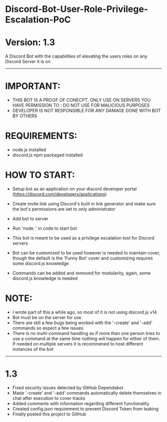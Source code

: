 # Discord-Bot-User-Role-Privilege-Escalation-PoC
# Version: 1.3
A Discord Bot with the capabilities of elevating the users roles on any Discord Server it is on

---
 # IMPORTANT: 
 * THIS BOT IS A PROOF OF CONECPT, ONLY USE ON SERVERS YOU HAVE PERMISSION TO : DO NOT USE FOR MALICIOUS PURPOSES
 * DEVELOPER IS NOT RESPONSIBLE FOR ANY DAMAGE DONE WITH BOT BY OTHERS

 # REQUIREMENTS:
 * node.js installed
 * discord.js npm packaged installed

 # HOW TO START:
 * Setup bot as an application on your discord developer portal (https://discord.com/developers/applications)
 * Create invite link using Discord's built in link generator and make sure the bot's permissions are set to only administrator 
 * Add bot to server
 * Run 'node .' in code to start bot
 
 * This bot is meant to be used as a privilege escalation tool for Discord servers
 * Bot can be customized to be used however is needed to maintain cover, though the default is the 'Funny Bot' cover 
 and customizing requires some discord.js knowledge
 * Commands can be added and removed for modularity, again, some discord.js knowledge is needed
 
 # NOTE:
 * I wrote part of this a while ago, so most of it is not using discord.js v14
 * Bot must be on the server for use
 * There are still a few bugs being worked with the '-create' and '-add' commands so expect a few issues
 * There is no multi-command handling so if more than one person tries to use a command at the same time nothing will happen for either of them.
 If needed on multiple servers it is recommened to host different instances of the bot

---
# 1.3
* Fixed security issues detected by GitHub Dependabot
* Made '-create' and '-add' commands automatically delete themselves in chat after execution to cover tracks
* Added comments with information regarding different functionality
* Created config.json requirement to prevent Discord Token from leaking
* Finally posted this project to GitHub
